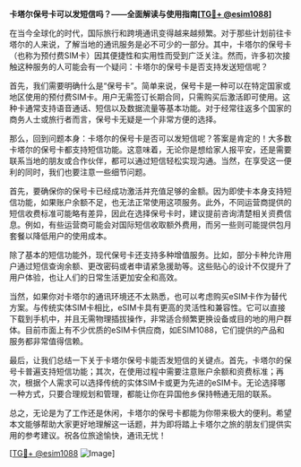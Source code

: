**卡塔尔保号卡可以发短信吗？——全面解读与使用指南[[TG💪+ @esim1088](https://t.me/s/esim1088)]**

在当今全球化的时代，国际旅行和跨境通讯变得越来越频繁。对于那些计划前往卡塔尔的人来说，了解当地的通讯服务是必不可少的一部分。其中，卡塔尔的保号卡（也称为预付费SIM卡）因其便捷性和实用性而受到广泛关注。然而，许多初次接触这种服务的人可能会有一个疑问：卡塔尔的保号卡是否支持发送短信呢？

首先，我们需要明确什么是“保号卡”。简单来说，保号卡是一种可以在特定国家或地区使用的预付费SIM卡。用户无需签订长期合同，只需购买后激活即可使用。这种卡通常支持语音通话、短信以及数据流量等基本功能。对于经常往返多个国家的商务人士或旅行者而言，保号卡无疑是一个非常方便的选择。

那么，回到问题本身：卡塔尔的保号卡是否可以发短信呢？答案是肯定的！大多数卡塔尔的保号卡都支持短信功能。这意味着，无论你是想给家人报平安，还是需要联系当地的朋友或合作伙伴，都可以通过短信轻松实现沟通。当然，在享受这一便利的同时，我们也要注意一些细节问题。

首先，要确保你的保号卡已经成功激活并充值足够的金额。因为即使卡本身支持短信功能，如果账户余额不足，也无法正常使用这项服务。此外，不同运营商提供的短信收费标准可能略有差异，因此在选择保号卡时，建议提前咨询清楚相关资费信息。例如，有些运营商可能会对国际短信收取额外费用，而另一些则可能提供包月套餐以降低用户的使用成本。

除了基本的短信功能外，现代保号卡还支持多种增值服务。比如，部分卡种允许用户通过短信查询余额、更改密码或者申请紧急援助等。这些贴心的设计不仅提升了用户体验，也让人们的日常生活更加安全和高效。

当然，如果你对卡塔尔的通讯环境还不太熟悉，也可以考虑购买eSIM卡作为替代方案。与传统实体SIM卡相比，eSIM卡具有更高的灵活性和兼容性。它可以直接下载到手机中，并且无需物理插拔操作，非常适合频繁更换设备或目的地的用户群体。目前市面上有不少优质的eSIM卡供应商，如ESIM1088，它们提供的产品和服务都非常值得信赖。

最后，让我们总结一下关于卡塔尔保号卡能否发短信的关键点。首先，卡塔尔的保号卡普遍支持短信功能；其次，在使用过程中需要注意账户余额和资费标准；再次，根据个人需求可以选择传统的实体SIM卡或更为先进的eSIM卡。无论选择哪一种方式，只要合理规划和管理，都能让你在异国他乡保持畅通无阻的联系。

总之，无论是为了工作还是休闲，卡塔尔的保号卡都能为你带来极大的便利。希望本文能够帮助大家更好地理解这一话题，并为即将踏上卡塔尔之旅的朋友们提供实用的参考建议。祝各位旅途愉快，通讯无忧！

[[TG💪+ @esim1088](https://t.me/s/esim1088) ![Image](https://i.postimg.cc/4NQfJmqS/Snipaste-2025-05-13-00-14-12.png)]